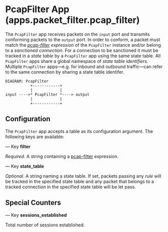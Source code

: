 # PcapFilter App (apps.packet_filter.pcap_filter)

The `PcapFilter` app receives packets on the `input` port and transmits
conforming packets to the `output` port. In order to conform, a packet
must match the *[pcap-filter](http://www.tcpdump.org/manpages/pcap-filter.7.html)
expression* of the `PcapFilter` instance and/or belong to a *sanctioned
connection*. For a connection to be sanctioned it must be tracked in a
*state table* by a `PcapFilter` app using the same state table. All
`PcapFilter` apps share a global namespace of *state table identifiers*.
Multiple `PcapFilter` apps—e.g. for inbound and outbound traffic—can
refer to the same connection by sharing a state table identifer.

    DIAGRAM: PcapFilter
               +------------+
               |            |
    input ---->* PcapFilter *----> output
               |            |
               +------------+

## Configuration

The `PcapFilter` app accepts a table as its configuration argument. The
following keys are available:

— Key **filter**

*Required*. A string containing a [pcap-filter](http://www.tcpdump.org/manpages/pcap-filter.7.html)
expression.

— Key **state_table**

*Optional*. A string naming a state table. If set, packets passing any
*rule* will be tracked in the specified state table and any packet that
belongs to a tracked connection in the specified state table will be let
pass.

## Special Counters

— Key **sessions_established**

Total number of sessions established.
